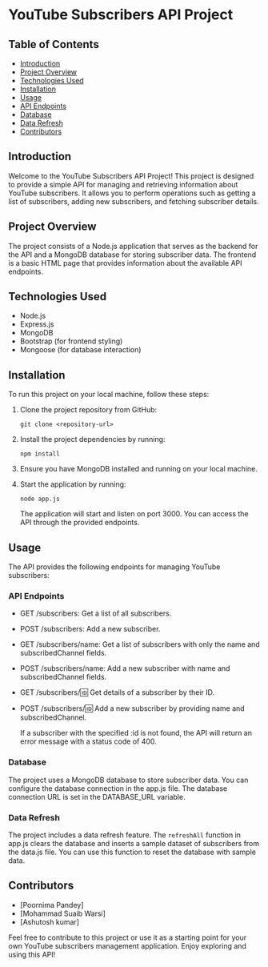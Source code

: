 # YouTube Subscribers API Project

## Table of Contents
- [Introduction](#introduction)
- [Project Overview](#project-overview)
- [Technologies Used](#technologies-used)
- [Installation](#installation)
- [Usage](#usage)
- [API Endpoints](#api-endpoints)
- [Database](#database)
- [Data Refresh](#data-refresh)
- [Contributors](#contributors)

## Introduction
Welcome to the YouTube Subscribers API Project! This project is designed to provide a simple API for managing and retrieving information about YouTube subscribers. It allows you to perform operations such as getting a list of subscribers, adding new subscribers, and fetching subscriber details.

## Project Overview
The project consists of a Node.js application that serves as the backend for the API and a MongoDB database for storing subscriber data. The frontend is a basic HTML page that provides information about the available API endpoints.

## Technologies Used
- Node.js
- Express.js
- MongoDB
- Bootstrap (for frontend styling)
- Mongoose (for database interaction)

## Installation
To run this project on your local machine, follow these steps:

1. Clone the project repository from GitHub:
    ```
    git clone <repository-url>
    ```

2. Install the project dependencies by running:
    ```
    npm install
    ```

3. Ensure you have MongoDB installed and running on your local machine.

4. Start the application by running:
    ```
    node app.js
    ```
   The application will start and listen on port 3000. You can access the API through the provided endpoints.

## Usage
The API provides the following endpoints for managing YouTube subscribers:

### API Endpoints
- GET /subscribers: Get a list of all subscribers.
- POST /subscribers: Add a new subscriber.
- GET /subscribers/name: Get a list of subscribers with only the name and subscribedChannel fields.
- POST /subscribers/name: Add a new subscriber with name and subscribedChannel fields.
- GET /subscribers/:id: Get details of a subscriber by their ID.
- POST /subscribers/:id: Add a new subscriber by providing name and subscribedChannel.
  
  If a subscriber with the specified :id is not found, the API will return an error message with a status code of 400.

### Database
The project uses a MongoDB database to store subscriber data. You can configure the database connection in the app.js file. The database connection URL is set in the DATABASE_URL variable.

### Data Refresh
The project includes a data refresh feature. The `refreshAll` function in app.js clears the database and inserts a sample dataset of subscribers from the data.js file. You can use this function to reset the database with sample data.

## Contributors
- [Poornima Pandey]
- [Mohammad Suaib Warsi]
- [Ashutosh kumar]

Feel free to contribute to this project or use it as a starting point for your own YouTube subscribers management application. Enjoy exploring and using this API!

